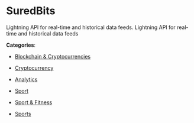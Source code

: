# SuredBits


Lightning API for real-time and historical data feeds. Lightning API for real-time and historical data feeds



**Categories**:

- [Blockchain & Cryptocurrencies](https://github.com/apis-list/apis-list#blockchain-and-cryptocurrencies)

- [Cryptocurrency](https://github.com/apis-list/apis-list#cryptocurrency)

- [Analytics](https://github.com/apis-list/apis-list#analytics)

- [Sport](https://github.com/apis-list/apis-list#sport)

- [Sport & Fitness](https://github.com/apis-list/apis-list#sport-and-fitness)

- [Sports](https://github.com/apis-list/apis-list#sports)



